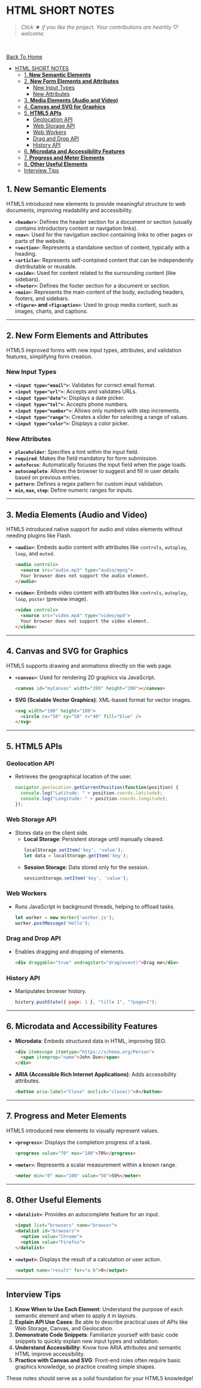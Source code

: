 # HTML SHORT NOTES

> *Click &#9733; if you like the project. Your contributions are heartily ♡ welcome.*

<br/>

[Back To Home](../README.md)

- [HTML SHORT NOTES](#html-short-notes)
  - [1. **New Semantic Elements**](#1-new-semantic-elements)
  - [2. **New Form Elements and Attributes**](#2-new-form-elements-and-attributes)
    - [New Input Types](#new-input-types)
    - [New Attributes](#new-attributes)
  - [3. **Media Elements (Audio and Video)**](#3-media-elements-audio-and-video)
  - [4. **Canvas and SVG for Graphics**](#4-canvas-and-svg-for-graphics)
  - [5. **HTML5 APIs**](#5-html5-apis)
    - [Geolocation API](#geolocation-api)
    - [Web Storage API](#web-storage-api)
    - [Web Workers](#web-workers)
    - [Drag and Drop API](#drag-and-drop-api)
    - [History API](#history-api)
  - [6. **Microdata and Accessibility Features**](#6-microdata-and-accessibility-features)
  - [7. **Progress and Meter Elements**](#7-progress-and-meter-elements)
  - [8. **Other Useful Elements**](#8-other-useful-elements)
  - [Interview Tips](#interview-tips)


## 1. **New Semantic Elements**
   HTML5 introduced new elements to provide meaningful structure to web documents, improving readability and accessibility.

   - **`<header>`**: Defines the header section for a document or section (usually contains introductory content or navigation links).
   - **`<nav>`**: Used for the navigation section containing links to other pages or parts of the website.
   - **`<section>`**: Represents a standalone section of content, typically with a heading.
   - **`<article>`**: Represents self-contained content that can be independently distributable or reusable.
   - **`<aside>`**: Used for content related to the surrounding content (like sidebars).
   - **`<footer>`**: Defines the footer section for a document or section.
   - **`<main>`**: Represents the main content of the body, excluding headers, footers, and sidebars.
   - **`<figure>` and `<figcaption>`**: Used to group media content, such as images, charts, and captions.

---

## 2. **New Form Elements and Attributes**
   HTML5 improved forms with new input types, attributes, and validation features, simplifying form creation.

   ### New Input Types
   - **`<input type="email">`**: Validates for correct email format.
   - **`<input type="url">`**: Accepts and validates URLs.
   - **`<input type="date">`**: Displays a date picker.
   - **`<input type="tel">`**: Accepts phone numbers.
   - **`<input type="number">`**: Allows only numbers with step increments.
   - **`<input type="range">`**: Creates a slider for selecting a range of values.
   - **`<input type="color">`**: Displays a color picker.

   ### New Attributes
   - **`placeholder`**: Specifies a hint within the input field.
   - **`required`**: Makes the field mandatory for form submission.
   - **`autofocus`**: Automatically focuses the input field when the page loads.
   - **`autocomplete`**: Allows the browser to suggest and fill in user details based on previous entries.
   - **`pattern`**: Defines a regex pattern for custom input validation.
   - **`min`, `max`, `step`**: Define numeric ranges for inputs.

---

## 3. **Media Elements (Audio and Video)**
   HTML5 introduced native support for audio and video elements without needing plugins like Flash.

   - **`<audio>`**: Embeds audio content with attributes like `controls`, `autoplay`, `loop`, and `muted`.
     ```html
     <audio controls>
       <source src="audio.mp3" type="audio/mpeg">
       Your browser does not support the audio element.
     </audio>
     ```

   - **`<video>`**: Embeds video content with attributes like `controls`, `autoplay`, `loop`, `poster` (preview image).
     ```html
     <video controls>
       <source src="video.mp4" type="video/mp4">
       Your browser does not support the video element.
     </video>
     ```

---

## 4. **Canvas and SVG for Graphics**
   HTML5 supports drawing and animations directly on the web page.

   - **`<canvas>`**: Used for rendering 2D graphics via JavaScript.
     ```html
     <canvas id="myCanvas" width="200" height="200"></canvas>
     ```
   - **SVG (Scalable Vector Graphics)**: XML-based format for vector images.
     ```html
     <svg width="100" height="100">
       <circle cx="50" cy="50" r="40" fill="blue" />
     </svg>
     ```

---

## 5. **HTML5 APIs**

   ### Geolocation API
   - Retrieves the geographical location of the user.
     ```javascript
     navigator.geolocation.getCurrentPosition(function(position) {
       console.log("Latitude: " + position.coords.latitude);
       console.log("Longitude: " + position.coords.longitude);
     });
     ```

   ### Web Storage API
   - Stores data on the client side.
     - **Local Storage**: Persistent storage until manually cleared.
       ```javascript
       localStorage.setItem('key', 'value');
       let data = localStorage.getItem('key');
       ```
     - **Session Storage**: Data stored only for the session.
       ```javascript
       sessionStorage.setItem('key', 'value');
       ```

   ### Web Workers
   - Runs JavaScript in background threads, helping to offload tasks.
     ```javascript
     let worker = new Worker('worker.js');
     worker.postMessage('Hello');
     ```

   ### Drag and Drop API
   - Enables dragging and dropping of elements.
     ```html
     <div draggable="true" ondragstart="drag(event)">Drag me</div>
     ```

   ### History API
   - Manipulates browser history.
     ```javascript
     history.pushState({ page: 1 }, "title 1", "?page=1");
     ```

---

## 6. **Microdata and Accessibility Features**
   - **Microdata**: Embeds structured data in HTML, improving SEO.
     ```html
     <div itemscope itemtype="https://schema.org/Person">
       <span itemprop="name">John Doe</span>
     </div>
     ```
   - **ARIA (Accessible Rich Internet Applications)**: Adds accessibility attributes.
     ```html
     <button aria-label="Close" onclick="close()">X</button>
     ```

---

## 7. **Progress and Meter Elements**
   HTML5 introduced new elements to visually represent values.

   - **`<progress>`**: Displays the completion progress of a task.
     ```html
     <progress value="70" max="100">70%</progress>
     ```
   - **`<meter>`**: Represents a scalar measurement within a known range.
     ```html
     <meter min="0" max="100" value="50">50%</meter>
     ```

---

## 8. **Other Useful Elements**
   - **`<datalist>`**: Provides an autocomplete feature for an input.
     ```html
     <input list="browsers" name="browser">
     <datalist id="browsers">
       <option value="Chrome">
       <option value="Firefox">
     </datalist>
     ```
   - **`<output>`**: Displays the result of a calculation or user action.
     ```html
     <output name="result" for="a b">0</output>
     ```

---

## Interview Tips
1. **Know When to Use Each Element**: Understand the purpose of each semantic element and when to apply it in layouts.
2. **Explain API Use Cases**: Be able to describe practical uses of APIs like Web Storage, Canvas, and Geolocation.
3. **Demonstrate Code Snippets**: Familiarize yourself with basic code snippets to quickly explain new input types and validation.
4. **Understand Accessibility**: Know how ARIA attributes and semantic HTML improve accessibility.
5. **Practice with Canvas and SVG**: Front-end roles often require basic graphics knowledge, so practice creating simple shapes.

These notes should serve as a solid foundation for your HTML5 knowledge!